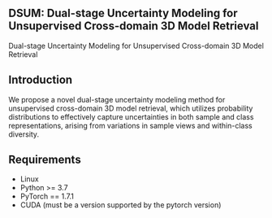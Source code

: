 ## DSUM: Dual-stage Uncertainty Modeling for Unsupervised Cross-domain 3D Model Retrieval
Dual-stage Uncertainty Modeling for Unsupervised Cross-domain 3D Model Retrieval
## Introduction
We propose a novel dual-stage uncertainty modeling method for unsupervised cross-domain 3D model retrieval, which utilizes probability distributions to effectively capture uncertainties in both sample and class representations, arising from variations in sample views and within-class diversity.
## Requirements
- Linux
- Python >= 3.7
- PyTorch == 1.7.1
- CUDA (must be a version supported by the pytorch version)
